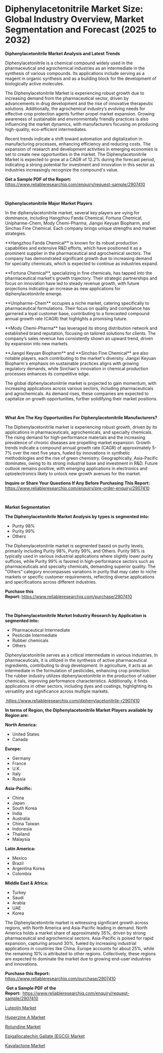 <p><h1>Diphenylacetonitrile Market Size: Global Industry Overview, Market Segmentation and Forecast (2025 to 2032)</h1></p><p><strong>Diphenylacetonitrile Market Analysis and Latest Trends</strong></p>
<p><p>Diphenylacetonitrile is a chemical compound widely used in the pharmaceutical and agrochemical industries as an intermediate in the synthesis of various compounds. Its applications include serving as a reagent in organic synthesis and as a building block for the development of biologically active molecules. </p><p>The Diphenylacetonitrile Market is experiencing robust growth due to increasing demand from the pharmaceutical sector, driven by advancements in drug development and the rise of innovative therapeutic solutions. Additionally, the agrochemical industry’s evolving needs for effective crop protection agents further propel market expansion. Growing awareness of sustainable and environmentally friendly practices is also influencing the market dynamics, with manufacturers focusing on producing high-quality, eco-efficient intermediates.</p><p>Recent trends indicate a shift toward automation and digitalization in manufacturing processes, enhancing efficiency and reducing costs. The expansion of research and development activities in emerging economies is set to create new opportunities in the market. The Diphenylacetonitrile Market is expected to grow at a CAGR of 12.2% during the forecast period, indicating a strong potential for investment and innovation in this sector as industries increasingly recognize the compound's value.</p></p>
<p><strong>Get a Sample PDF of the Report:&nbsp;</strong> <a href="https://www.reliableresearchiq.com/enquiry/request-sample/2907410?utm_campaign=103&utm_medium=2&utm_source=Github&utm_content=ia&utm_term=12032025&utm_id=diphenylacetonitrile">https://www.reliableresearchiq.com/enquiry/request-sample/2907410</a></p>
<p>&nbsp;</p>
<p><strong>Diphenylacetonitrile Major Market Players</strong></p>
<p><p>In the diphenylacetonitrile market, several key players are vying for dominance, including Hangzhou Fanda Chemical, Fortuna Chemical, Unipharme-Chem, Mody Chemi-Pharma, Jiangxi Keyuan Biopharm, and Sinchao Fine Chemical. Each company brings unique strengths and market strategies.</p><p>**Hangzhou Fanda Chemical** is known for its robust production capabilities and extensive R&D efforts, which have positioned it as a prominent supplier in the pharmaceutical and agrochemical sectors. The company has demonstrated significant growth due to increasing demand for specialty chemicals, which is expected to continue as industries expand.</p><p>**Fortuna Chemical**, specializing in fine chemicals, has tapped into the pharmaceutical market's growth trajectory. Their strategic partnerships and focus on innovation have led to steady revenue growth, with future projections indicating an increase as new applications for diphenylacetonitrile emerge.</p><p>**Unipharme-Chem** occupies a niche market, catering specifically to pharmaceutical formulations. Their focus on quality and compliance has garnered a loyal customer base, contributing to a forecasted compound annual growth rate (CAGR) that highlights a promising future.</p><p>**Mody Chemi-Pharma** has leveraged its strong distribution network and established brand reputation, focusing on tailored solutions for clients. The company’s sales revenue has consistently shown an upward trend, driven by expansion into new markets.</p><p>**Jiangxi Keyuan Biopharm** and **Sinchao Fine Chemical** are also notable players, each contributing to the market's diversity. Jiangxi Keyuan Biopharm's emphasis on sustainable practices aligns with growing regulatory demands, while Sinchao's innovation in chemical production processes enhances its competitive edge.</p><p>The global diphenylacetonitrile market is projected to gain momentum, with increasing applications across various sectors, including pharmaceuticals and agrochemicals. As demand rises, these companies are expected to capitalize on growth opportunities, further solidifying their market positions.</p></p>
<p>&nbsp;</p>
<p><strong>What Are The Key Opportunities For Diphenylacetonitrile Manufacturers?</strong></p>
<p><p>The Diphenylacetonitrile market is experiencing robust growth, driven by its applications in pharmaceuticals, agrochemicals, and specialty chemicals. The rising demand for high-performance materials and the increasing prevalence of chronic diseases are propelling market expansion. Growth trends indicate a compound annual growth rate (CAGR) of approximately 5-7% over the next five years, fueled by innovations in synthetic methodologies and the rise of green chemistry. Geographically, Asia-Pacific dominates, owing to its strong industrial base and investment in R&D. Future outlook remains positive, with emerging applications in electronics and optoelectronics likely to unlock new growth avenues for the market.</p></p>
<p><strong>Inquire or Share Your Questions If Any Before Purchasing This Report:</strong> <a href="https://www.reliableresearchiq.com/enquiry/pre-order-enquiry/2907410?utm_campaign=103&utm_medium=2&utm_source=Github&utm_content=ia&utm_term=12032025&utm_id=diphenylacetonitrile">https://www.reliableresearchiq.com/enquiry/pre-order-enquiry/2907410</a></p>
<p>&nbsp;</p>
<p><strong>Market Segmentation</strong></p>
<p><strong>The Diphenylacetonitrile Market Analysis by types is segmented into:</strong></p>
<p><ul><li>Purity 98%</li><li>Purity 99%</li><li>Others</li></ul></p>
<p><p>The Diphenylacetonitrile market is segmented based on purity levels, primarily including Purity 98%, Purity 99%, and Others. Purity 98% is typically used in various industrial applications where slightly lower purity suffices, while Purity 99% is favored in high-performance sectors such as pharmaceuticals and specialty chemicals, demanding superior quality. The "Others" category encompasses variations in purity that may cater to niche markets or specific customer requirements, reflecting diverse applications and specifications across different industries.</p></p>
<p><strong>Purchase this Report:&nbsp;</strong><a href="https://www.reliableresearchiq.com/purchase/2907410?utm_campaign=103&utm_medium=2&utm_source=Github&utm_content=ia&utm_term=12032025&utm_id=diphenylacetonitrile">https://www.reliableresearchiq.com/purchase/2907410</a></p>
<p>&nbsp;</p>
<p><strong>The Diphenylacetonitrile Market Industry Research by Application is segmented into:</strong></p>
<p><ul><li>Pharmaceutical Intermediate</li><li>Pesticide Intermediate</li><li>Rubber chemicals</li><li>Others</li></ul></p>
<p><p>Diphenylacetonitrile serves as a critical intermediate in various industries. In pharmaceuticals, it is utilized in the synthesis of active pharmaceutical ingredients, contributing to drug development. In agriculture, it acts as an intermediate in the formulation of pesticides, enhancing crop protection. The rubber industry utilizes diphenylacetonitrile in the production of rubber chemicals, improving performance characteristics. Additionally, it finds applications in other sectors, including dyes and coatings, highlighting its versatility and significance across multiple markets.</p></p>
<p><a href="https://www.reliableresearchiq.com/diphenylacetonitrile-r2907410?utm_campaign=103&utm_medium=2&utm_source=Github&utm_content=ia&utm_term=12032025&utm_id=diphenylacetonitrile">&nbsp;https://www.reliableresearchiq.com/diphenylacetonitrile-r2907410</a></p>
<p><strong>In terms of Region, the Diphenylacetonitrile Market Players available by Region are:</strong></p>
<p>
    <p> <strong> North America: </strong>
        <ul>
            <li>United States</li>
            <li>Canada</li>
        </ul>
        </p> 
    <p> <strong> Europe: </strong>
        <ul>
            <li>Germany</li>
            <li>France</li>
            <li>U.K.</li>
            <li>Italy</li>
            <li>Russia</li>
        </ul>
        </p> 
    <p> <strong> Asia-Pacific: </strong>
        <ul>
            <li>China</li>
            <li>Japan</li>
            <li>South Korea</li>
            <li>India</li>
            <li>Australia</li>
            <li>China Taiwan</li>
            <li>Indonesia</li>
            <li>Thailand</li>
            <li>Malaysia</li>
        </ul>
        </p> 
    <p> <strong> Latin America: </strong>
        <ul>
            <li>Mexico</li>
            <li>Brazil</li>
            <li>Argentina Korea</li>
            <li>Colombia</li>
        </ul>
        </p> 
    <p> <strong> Middle East & Africa: </strong>
        <ul>
            <li>Turkey</li>
            <li>Saudi</li>
            <li>Arabia</li>
            <li>UAE</li>
            <li>Korea</li>
        </ul>
    </p>
    </p>
<p><p>The Diphenylacetonitrile market is witnessing significant growth across regions, with North America and Asia-Pacific leading in demand. North America holds a market share of approximately 35%, driven by strong pharmaceutical and agrochemical sectors. Asia-Pacific is poised for rapid expansion, capturing around 30%, fueled by increasing industrial applications in countries like China. Europe accounts for about 25%, while the remaining 10% is attributed to other regions. Collectively, these regions are expected to dominate the market due to growing end-user industries and innovations.</p></p>
<p><strong>Purchase this Report: </strong><a href="https://www.reliableresearchiq.com/purchase/2907410?utm_campaign=103&utm_medium=2&utm_source=Github&utm_content=ia&utm_term=12032025&utm_id=diphenylacetonitrile">https://www.reliableresearchiq.com/purchase/2907410</a></p>
<p>&nbsp;<strong>Get a Sample PDF of the Report:&nbsp;&nbsp;</strong><a href="https://www.reliableresearchiq.com/enquiry/request-sample/2907410?utm_campaign=103&utm_medium=2&utm_source=Github&utm_content=ia&utm_term=12032025&utm_id=diphenylacetonitrile">https://www.reliableresearchiq.com/enquiry/request-sample/2907410</a></p>
<p><strong></strong></p>
<p><p><a href="https://github.com/akermigarib/Market-Research-Report-List-1/blob/main/luteolin-market.md?utm_campaign=103&utm_medium=2&utm_source=Github&utm_content=ia&utm_term=12032025&utm_id=diphenylacetonitrile">Luteolin Market</a></p><p><a href="https://github.com/huelarnzeba29/Market-Research-Report-List-1/blob/main/huperzine-a-market.md?utm_campaign=103&utm_medium=2&utm_source=Github&utm_content=ia&utm_term=12032025&utm_id=diphenylacetonitrile">Huperzine A Market</a></p><p><a href="https://github.com/bedelibekwe58/Market-Research-Report-List-1/blob/main/rotundine-market.md?utm_campaign=103&utm_medium=2&utm_source=Github&utm_content=ia&utm_term=12032025&utm_id=diphenylacetonitrile">Rotundine Market</a></p><p><a href="https://github.com/djarixneoza/Market-Research-Report-List-1/blob/main/epigallocatechin-gallate-egcg-market.md?utm_campaign=103&utm_medium=2&utm_source=Github&utm_content=ia&utm_term=12032025&utm_id=diphenylacetonitrile">Epigallocatechin Gallate (EGCG) Market</a></p><p><a href="https://github.com/dushornerfe/Market-Research-Report-List-1/blob/main/kavalactone-market.md?utm_campaign=103&utm_medium=2&utm_source=Github&utm_content=ia&utm_term=12032025&utm_id=diphenylacetonitrile">Kavalactone Market</a></p></p>